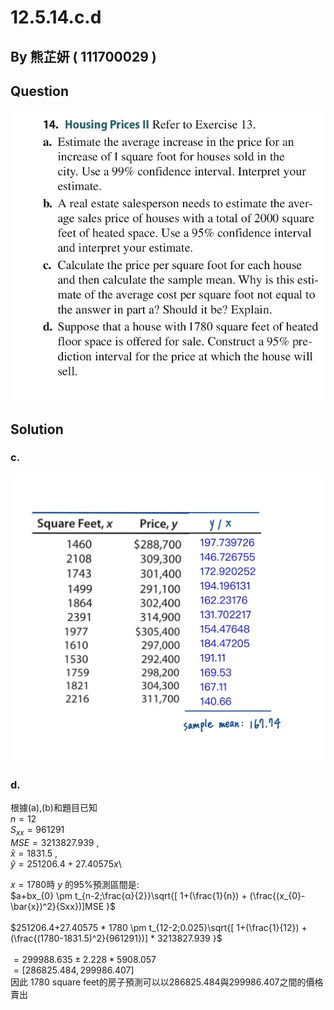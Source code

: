 # 12.5.14.c.d

## By 熊芷妍 ( 111700029 )

## Question

![image](https://github.com/HWTeng-Course/202402-Statistics/blob/main/Images/88D83551-9B4D-410D-A0BF-3F0DDEF9BED2.jpg)

## Solution
### c.

![image](https://github.com/HWTeng-Course/202402-Statistics/blob/main/Images/S__2908162.jpg)

### d.
根據(a),(b)和題目已知 \
$n=12$\
$S_{xx} = 961291$\
$MSE=3213827.939$ ,\
$\bar{x}=1831.5$ ,\
$\hat{y}=251206.4+27.40575x$\

$x=1780$時 $y$ 的95%預測區間是:\
$a+bx_{0} \pm t_{n-2;\frac{α}{2}}\sqrt{[ 1+(\frac{1}{n}) + (\frac{(x_{0}-\bar{x})^2}{Sxx})]MSE }$<br>\
$251206.4+27.40575 * 1780 \pm t_{12-2;0.025}\sqrt{[ 1+(\frac{1}{12}) + (\frac{(1780-1831.5)^2}{961291})] * 3213827.939 }$<br>\
$=299988.635 \pm 2.228 * 5908.057$\
$=[286825.484 , 299986.407]$\
因此 1780 square feet的房子預測可以以286825.484與299986.407之間的價格賣出
